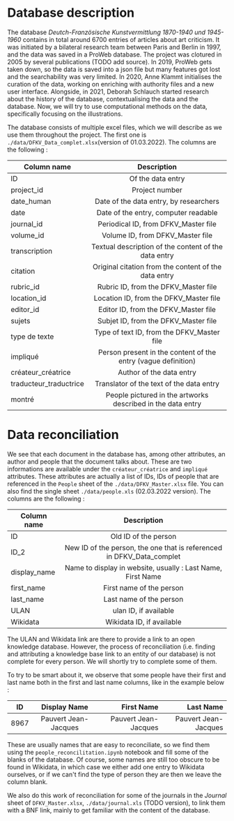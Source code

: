 # Database description

The database *Deutch-Französische Kunstvermittlung 1870-1940 und 1945-1960* contains in total around 6700 entries of articles about art criticism. It was initiated by a bilateral research team between Paris and Berlin in 1997, and the data was saved in a ProWeb database. The project was clotured in 2005 by several publications (TODO add source). In 2019, ProWeb gets taken down, so the data is saved into a json file but many features got lost and the searchability was very limited. In 2020, Anne Klammt initialises the curation of the data, working on enriching  with authority files and a new user interface. Alongside, in 2021, Deborah Schlauch started research about the history of the database, contextualising the data and the database. Now, we will try to use computational methods on the data, specifically focusing on the illustrations.

The database consists of multiple excel files, which we will describe as we use them throughout the project. The first one is `./data/DFKV_Data_complet.xlsx`(version of 01.03.2022). The columns are the following :

| Column name        | Description    |  
| -------------------|:--------------------:|
| ID                 | Of the data entry    |  
| project_id         | Project number       | 
| date_human         | Date of the data entry, by researchers | 
| date               | Date of the entry, computer readable | 
| journal_id         | Periodical ID, from DFKV_Master file | 
| volume_id          | Volume ID, from DFKV_Master file | 
| transcription      | Textual description of the content of the data entry | 
| citation           | Original citation from the content of the data entry | 
| rubric_id          | Rubric ID, from the DFKV_Master file | 
| location_id        | Location ID, from the DFKV_Master file | 
| editor_id          | Editor ID, from the DFKV_Master file | 
| sujets             | Subjet ID, from the DFKV_Master file |  
| type de texte      | Type of text ID, from the DFKV_Master file |  
| impliqué           | Person present in the content of the entry (vague definition) | 
| créateur_créatrice | Author of the data entry | 
| traducteur_traductrice | Translator of the text of the data entry | 
| montré          | People pictured in the artworks described in the data entry | 


# Data reconciliation

We see that each document in the database has, among other attributes, an author and people that the document talks about. These are two informations are available under the `créateur_créatrice` and `impliqué` attributes. These attributes are actually a list of IDs, IDs of people that are referenced in the `People` sheet of the `./data/DFKV_Master.xlsx` file. You can also find the single sheet  `./data/people.xls` (02.03.2022 version). The columns are the following :

| Column name        | Description    |  
| -------------------|:--------------------:|
| ID                 | Old ID of the person   |  
| ID_2               | New ID of the person, the one that is referenced in DFKV_Data_complet   | 
| display_name       | Name to display in website, usually : Last Name, First Name | 
| first_name         | First name of the person| 
| last_name          | Last name of the person | 
| ULAN               | ulan ID, if available | 
| Wikidata           | Wikidata ID, if available| 

The ULAN and Wikidata link are there to provide a link to an open knowledge database. However, the process of reconciliation (i.e. finding and attributing a knowledge base link to an entity of our database) is not complete for every person. We will shortly try to complete some of them.

To try to be smart about it, we observe that some people have their first and last name both in the first and last name columns, like in the example below :

| ID            | Display Name         | First Name           | Last Name            |
| ------------- |:--------------------:| --------------------:| --------------------:|
| 8967          | Pauvert Jean-Jacques | Pauvert Jean-Jacques | Pauvert Jean-Jacques |

These are usually names that are easy to reconciliate, so we find them using the `people_reconcilitation.ipynb` notebook and fill some of the blanks of the database. Of course, some names are still too obscure to be found in Wikidata, in which case we either add one entry to Wikidata ourselves, or if we can't find the type of person they are then we leave the column blank.

We also do this work of reconciliation for some of the journals in the *Journal* sheet of `DFKV_Master.xlsx`, `./data/journal.xls` (TODO version), to link them with a BNF link, mainly to get familiar with the content of the database.
